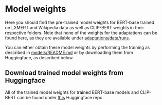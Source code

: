 # Model weights

Here you should find the pre-trained model weights for BERT-base trained on LXMERT and Wikipedia data as well as CLIP-BERT weights in their respective folders. Note that none of the weights for the adaptations can be found here, as they are available under [adaptations/data/runs](adaptations/data/runs).

You can either obtain these model weights by performing the training as described in [models/README.md](models/README.md) or by downloading them from Huggingface, as described below.

## Download trained model weights from Huggingface

All of the trained model weights for trained BERT-base models and CLIP-BERT can be found under [this](https://huggingface.co/Lo/measure-visual-commonsense-knowledge-model-weights) Huggingface repo.